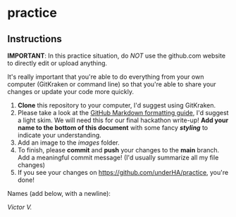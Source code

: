 # practice 
## Instructions
**IMPORTANT**: In this practice situation, do *NOT* use the github.com website to directly edit or upload anything. 

It's really important that you're able to do everything from your own computer (GitKraken or command line) so that you're able to share your changes or update your code more quickly.

1. **Clone** this repository to your computer, I'd suggest using GitKraken.
2. Please take a look at the [GitHub Markdown formatting guide](https://docs.github.com/en/github/writing-on-github/getting-started-with-writing-and-formatting-on-github/basic-writing-and-formatting-syntax), I'd suggest a light skim. We will need this for our final hackathon write-up! **Add your name to the bottom of this document** with some fancy **_styling_** to indicate your understanding.
3. Add an image to the *images* folder.
4. To finish, please **commit** and **push** your changes to the **main** branch. Add a meaningful commit message! (I'd usually summarize all my file changes)
5. If you see your changes on https://github.com/underHA/practice, you're done!

Names (add below, with a newline):

*Victor V.*